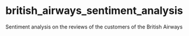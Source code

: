 # british_airways_sentiment_analysis
Sentiment analysis on the reviews of the customers of the British Airways 
